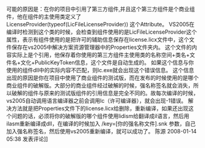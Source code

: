 可能的原因是：在你的项目中引用了第三方组件,并且这个第三方组件是个商业组件，他在组件的主使用类定义了LicenseProvider(typeof(LicFileLicenseProvider))
这个Attribute。
VS2005在编译时检测到这个类的时候，会检查到组件使用的是LicFileLicenseProvider这个属性，表示有组件使用的是把许可的辅助信息保存在license.licx文件中，这个文件保存在vs2005中解决方案资源管理器中的Properties文件夹内。
这个文件的内容实际上是个引用，他保存着你使用的第三方组件主使用类的名称空间+类名+文件名+文化+PublicKeyToken信息，这个文件是自动生成的。
如果这个信息与你使用的组件dll中的实际内容不匹配，则lc.exe就会出现这个错误信息。
这个信息出现的原因是你在项目中使用了商业组件的测试版，而在发布的时候使用的是哪个商业组件的破解版。大部分的商业组件经过破解的时候，强名称签名就会消失，所以破解的组件与原来的测试版组件的引用信息是完全不同的。故每次编译的时候，vs2005自动调用语言编译器之前会调用lc（许可编译器），就会出现-1错误。
解决方法就是把Properties文件下的license.licx给删除，重新编译，如果还出现这个问题的话，必须将你的破解版的哪个组件使用lidism给翻译成il语言，然后用ilasm重新编译成dll，在编译的时候加入 /key=[你的强名称文件].snk 参数，自己加入强名称签名，然后使用vs2005重新编译，就可以成功了。
陈源 2008-01-14 05:38 发表评论]]